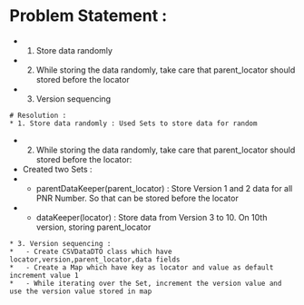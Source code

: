 # Problem Statement :
* 1. Store data randomly
* 2. While storing the data randomly, take care that parent_locator should stored before the locator
* 3. Version sequencing
```
# Resolution :
* 1. Store data randomly : Used Sets to store data for random 
```	
* 2. While storing the data randomly, take care that parent_locator should stored before the locator:
*	Created two Sets : 
*	- parentDataKeeper(parent_locator) : Store Version 1 and 2 data for all PNR Number. So that can be stored before the locator
*	- dataKeeper(locator) : Store data from Version 3 to 10. On 10th version, storing parent_locator
```				
* 3. Version sequencing :
*	- Create CSVDataDTO class which have locator,version,parent_locator,data fields
*	- Create a Map which have key as locator and value as default increment value 1
*	- While iterating over the Set, increment the version value and use the version value stored in map